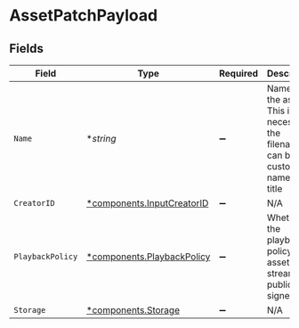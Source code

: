 # AssetPatchPayload


## Fields

| Field                                                                                   | Type                                                                                    | Required                                                                                | Description                                                                             | Example                                                                                 |
| --------------------------------------------------------------------------------------- | --------------------------------------------------------------------------------------- | --------------------------------------------------------------------------------------- | --------------------------------------------------------------------------------------- | --------------------------------------------------------------------------------------- |
| `Name`                                                                                  | **string*                                                                               | :heavy_minus_sign:                                                                      | Name of the asset. This is not necessarily the filename, can be a<br/>custom name or title<br/> | filename.mp4                                                                            |
| `CreatorID`                                                                             | [*components.InputCreatorID](../../models/components/inputcreatorid.md)                 | :heavy_minus_sign:                                                                      | N/A                                                                                     |                                                                                         |
| `PlaybackPolicy`                                                                        | [*components.PlaybackPolicy](../../models/components/playbackpolicy.md)                 | :heavy_minus_sign:                                                                      | Whether the playback policy for a asset or stream is public or signed                   |                                                                                         |
| `Storage`                                                                               | [*components.Storage](../../models/components/storage.md)                               | :heavy_minus_sign:                                                                      | N/A                                                                                     |                                                                                         |